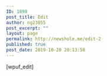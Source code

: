 ```yaml
---
ID: 1898
post_title: Edit
author: ng23055
post_excerpt: ""
layout: page
permalink: http://newshole.me/edit-2
published: true
post_date: 2019-10-20 20:13:58
---
```

[wpuf_edit]